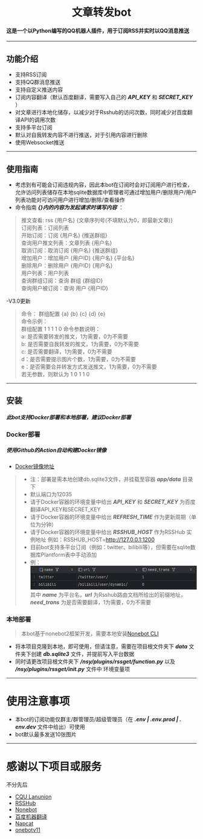 <h1><div style="text-align: center;">文章转发bot</div></h1>
<h4>这是一个以Python编写的QQ机器人插件，用于订阅RSS并实时以QQ消息推送</h4>

---
## 功能介绍
- 支持RSS订阅
- 支持QQ群消息推送
- 支持自定义推送内容
- 订阅内容翻译（默认百度翻译，需要写入自己的 ***API_KEY*** 和 ***SECRET_KEY*** ）
- 对文章进行本地化储存，以减少对于Rsshub的访问次数，同时减少对百度翻译API的调用次数
- 支持多平台订阅
- 默认对自我转发内容不进行推送，对于引用内容进行删除
- 使用Websocket推送
---
## 使用指南
- 考虑到有可能会订阅违规内容，因此本bot在订阅时会对订阅用户进行检查，允许访问列表储存在本地sqlite数据库中管理者可通过增加用户/删除用户/用户列表功能对可访问用户进行增加/删除/查看操作
- 命令指南 ***{}内的内容为发起请求时填写内容*** ：  
> 推文查看: rss {用户名} {文章序列号(不填默认为0，即最新文章)}  
> 订阅列表：订阅列表  
> 开始订阅：订阅 {用户名} {推送群组}  
> 查询用户推文列表：文章列表 {用户名}  
> 取消订阅：取消订阅 {用户名} {推送群组}  
> 增加用户：增加用户 {用户ID} {用户名} {平台名}  
> 删除用户：删除用户 {用户ID} {用户名}  
> 用户列表：用户列表  
> 查询群组订阅：查询 群组 {群组ID}  
> 查询用户被订阅：查询 用户 {用户ID}  

-V3.0更新
> 命令：
> 群组配置 {a} {b} {c} {d} {e}  
> 命令示例：  
> 群组配置 1 1 1 1 0
> 命令参数说明：  
> a: 是否需要转发的推文，1为需要，0为不需要  
> b: 是否需要自我转发的推文，1为需要，0为不需要  
> c: 是否需要翻译，1为需要，0为不需要  
> d：是否需要提示图片个数，1为需要，0为不需要  
> e：是否需要合并转发方式发送推文，1为需要，0为不需要  
> 若无参数，则默认为 1 0 1 1 0
---
## 安装
##### 此bot支持Docker部署和本地部署，建议Docker部署
### Docker部署
##### 使用Github的Action自动构建Docker镜像
- [Docker镜像地址](https://hub.docker.com/r/tano26/nsybot/tags)
>  - 注：部署是需本地创建db.sqlite3文件，并挂载至容器 ***app/data*** 目录下  
 >   - 默认端口为12035
>   - 请于Docker容器的环境变量中给出 ***API_KEY*** 和 ***SECRET_KEY*** 为百度翻译API_KEY和SECRET_KEY  
>   - 请于Docker容器的环境变量中给出 ***REFRESH_TIME*** 作为更新周期（单位为分钟）
>   - 请于Docker容器的环境变量中给出 ***RSSHUB_HOST*** 作为RSSHub 实例地址 例如：RSSHUB_HOST=http://127.0.0.1:1200
>   - 目前bot支持多平台订阅（例如：twitter、bilibili等），但需要在sqlite数据库Plantform表中手动添加  
>   - 例：  
>   ![这是图片](/docs/img.png "Magic Gardens")  
> 其中 ***name*** 为平台名，***url*** 为Rsshub路由文档所给出的前缀地址，***need_trans*** 为是否需要翻译，1为需要，0为不需要
### 本地部署
>本bot基于nonebot2框架开发，需要本地安装[Nonebot CLI](https://nonebot.dev/docs/quick-start)  
- 将本项目克隆到本地，即可使用，但请注意，需要在项目根文件夹下 ***data*** 文件夹下创建 ***db.sqlite3*** 文件，并提前写入平台数据  
- 同时请更改项目根文件夹下 ***/nsy/plugins/rssget/function.py*** 以及 ***/nsy/plugins/rssget/____init____.py*** 文件中 环境变量项 

---
# 使用注意事项
- 本bot的订阅功能仅群主/群管理员/超级管理员（在 ***.env | .env.prod | . env.dev*** 文件中给出）可使用
- bot默认最多发送10张图片
---
# 感谢以下项目或服务

不分先后
* [CQU Lanunion](https://baike.baidu.com/item/%E9%87%8D%E5%BA%86%E5%A4%A7%E5%AD%A6%E8%93%9D%E7%9B%9F/18227014)
* [RSSHub](https://github.com/DIYgod/RSSHub)
* [Nonebot](https://github.com/nonebot/nonebot2)
* [百度机器翻译](https://cloud.baidu.com/doc/API/index.html)
* [Napcat](https://napneko.github.io/guide/napcat)
* [onebotv11](https://283375.github.io/onebot_v11_vitepress/)
